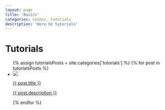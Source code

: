 ```yaml
---
layout: page
title: 'Basics'
categories: cosmos, tutorials
description: 'Here be tutorials'
---
```


# Tutorials

<div class="row">
	<ul class="col-md-12 col-sm-12 col-xs-12 examples-block list-unstyled">
		{% assign tutorialsPosts = site.categories['tutorials'] %}
		{% for post in tutorialsPosts %}
		  <li class="text-center">
		  	<a href="{{ post.url }}">
		  		<div>
		  			<span class="img">
			  			<img src="{{ site.baseurl }}/images/tutorials/{{ post.url | split: '/' | last }}/{{ post.image }}" class="img-responsive" />
			  		</span>
			  		<div class="text">
				  		<p class="title">{{ post.title }}</p>
				  		<p>{{ post.description }}</p>
				  	</div>
			  	</div>
			  </a>
		  </li>
		{% endfor %}
	</ul>
</div>
